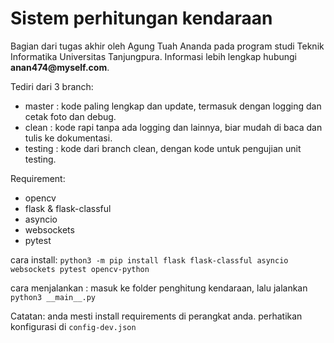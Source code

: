 # Sistem perhitungan kendaraan

Bagian dari tugas akhir oleh Agung Tuah Ananda pada program studi Teknik Informatika Universitas Tanjungpura. Informasi lebih lengkap hubungi __anan474@myself.com__.

Tediri dari 3 branch:
- master : kode paling lengkap dan update, termasuk dengan logging dan cetak foto dan debug.
- clean : kode rapi tanpa ada logging dan lainnya, biar mudah di baca dan tulis ke dokumentasi.
- testing : kode dari branch clean, dengan kode untuk pengujian unit testing.

Requirement:

- opencv
- flask & flask-classful
- asyncio
- websockets
- pytest

cara install:
```python3 -m pip install flask flask-classful asyncio websockets pytest opencv-python```


cara menjalankan : 
masuk ke folder penghitung kendaraan, lalu jalankan ```python3 __main__.py```

Catatan: anda mesti install requirements di perangkat anda. perhatikan konfigurasi di ```config-dev.json```
